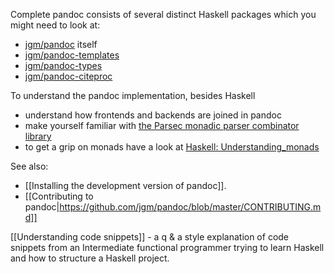 Complete pandoc consists of several distinct Haskell packages
which you might need to look at:

* [jgm/pandoc](https://github.com/jgm/pandoc) itself
* [jgm/pandoc-templates](https://github.com/jgm/pandoc-templates)
* [jgm/pandoc-types](https://github.com/jgm/pandoc-types)
* [jgm/pandoc-citeproc](https://github.com/jgm/pandoc-citeproc)

To understand the pandoc implementation, besides Haskell

* understand how frontends and backends are joined in pandoc
* make yourself familiar with [the Parsec monadic parser combinator library](http://legacy.cs.uu.nl/daan/parsec.html)
* to get a grip on monads have a look at [Haskell: Understanding_monads](http://en.wikibooks.org/wiki/Haskell/Understanding_monads)

See also:

* [[Installing the development version of pandoc]].
* [[Contributing to pandoc|https://github.com/jgm/pandoc/blob/master/CONTRIBUTING.md]]

[[Understanding code snippets]] - a q & a style explanation of code snippets from an Intermediate functional programmer trying to learn Haskell and how to structure a Haskell project.
